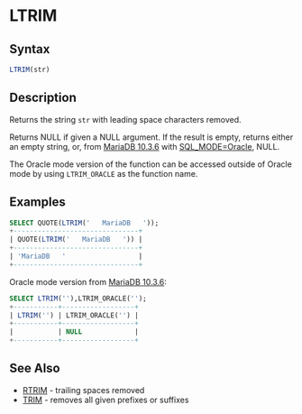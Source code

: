 # LTRIM

## Syntax

```sql
LTRIM(str)
```

## Description

Returns the string `str` with leading space characters removed.

Returns NULL if given a NULL argument. If the result is empty, returns either an empty string, or, from [MariaDB 10.3.6](/kb/en/mariadb-1036-release-notes/) with [SQL_MODE=Oracle](/kb/en/sql_modeoracle-from-mariadb-103/), NULL.

The Oracle mode version of the function can be accessed outside of Oracle mode by using `LTRIM_ORACLE` as the function name.

## Examples

```sql
SELECT QUOTE(LTRIM('   MariaDB   '));
+-------------------------------+
| QUOTE(LTRIM('   MariaDB   ')) |
+-------------------------------+
| 'MariaDB   '                  |
+-------------------------------+
```

Oracle mode version from [MariaDB 10.3.6](/kb/en/mariadb-1036-release-notes/):

```sql
SELECT LTRIM(''),LTRIM_ORACLE('');
+-----------+------------------+
| LTRIM('') | LTRIM_ORACLE('') |
+-----------+------------------+
|           | NULL             |
+-----------+------------------+
```

## See Also

- [RTRIM](/built-in-functions/string-functions/rtrim/) - trailing spaces removed
- [TRIM](/built-in-functions/string-functions/trim/) - removes all given prefixes or suffixes